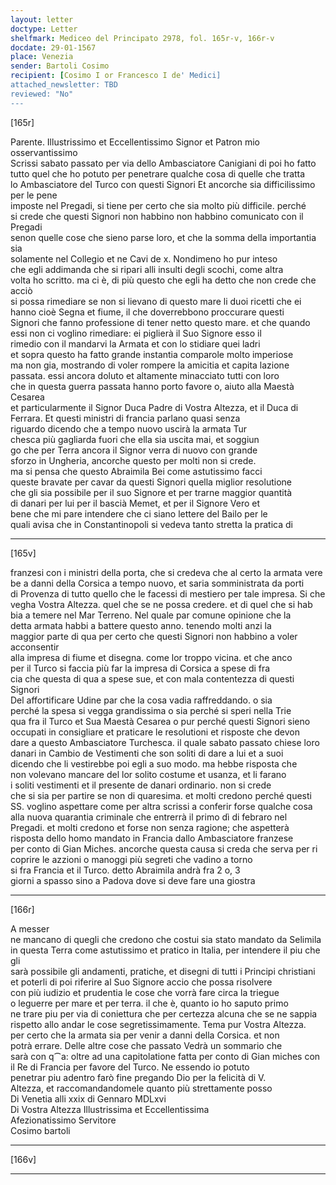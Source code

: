 ```yaml
---
layout: letter
doctype: Letter
shelfmark: Mediceo del Principato 2978, fol. 165r-v, 166r-v
docdate: 29-01-1567
place: Venezia
sender: Bartoli Cosimo
recipient: [Cosimo I or Francesco I de' Medici]
attached_newsletter: TBD
reviewed: "No"
---
```


[165r]  
  
  
Parente. Illustrissimo et Eccellentissimo Signor et Patron mio osservantissimo  
Scrissi sabato passato per via dello Ambasciatore Canigiani di poi ho fatto  
tutto quel che ho potuto per penetrare qualche cosa di quelle che tratta  
lo Ambasciatore del Turco con questi Signori Et ancorche sia difficilissimo per le pene  
imposte nel Pregadi, si tiene per certo che sia molto più difficile. perché  
si crede che questi Signori non habbino non habbino comunicato con il Pregadi  
senon quelle cose che sieno parse loro, et che la somma della importantia sia  
solamente nel Collegio et ne Cavi de x. Nondimeno ho pur inteso  
che egli addimanda che si ripari alli insulti degli scochi, come altra  
volta ho scritto. ma ci è, di più questo che egli ha detto che non crede che acciò  
si possa rimediare se non si lievano di questo mare li duoi ricetti che ei  
hanno cioè Segna et fiume, il che doverrebbono proccurare questi  
Signori che fanno professione di tener netto questo mare. et che quando  
essi non ci voglino rimediare: ei piglierà il Suo Signore esso il  
rimedio con il mandarvi la Armata et con lo stidiare quei ladri  
et sopra questo ha fatto grande instantia comparole molto imperiose  
ma non gia, mostrando di voler rompere la amicitia et capita lazione  
passata. essi ancora doluto et altamente minacciato tutti con loro  
che in questa guerra passata hanno porto favore o, aiuto alla Maestà Cesarea  
et particularmente il Signor Duca Padre di Vostra Altezza, et il Duca di  
Ferrara. Et questi ministri di francia parlano quasi senza  
riguardo dicendo che a tempo nuovo uscirà la armata Tur  
chesca più gagliarda fuori che ella sia uscita mai, et soggiun  
go che per Terra ancora il Signor verra di nuovo con grande  
sforzo in Ungheria, ancorche questo per molti non si crede.  
ma si pensa che questo Abraimila Bei come astutissimo facci  
queste bravate per cavar da questi Signori quella miglior resolutione  
che gli sia possibile per il suo Signore et per trarne maggior quantità  
di danari per lui per il bascià Memet, et per il Signore Vero et  
bene che mi pare intendere che ci siano lettere del Bailo per le  
quali avisa che in Constantinopoli si vedeva tanto stretta la pratica di  
  
---  

[165v]  
  
  
franzesi con i ministri della porta, che si credeva che al certo la armata vere  
be a danni della Corsica a tempo nuovo, et saria somministrata da porti  
di Provenza di tutto quello che le facessi di mestiero per tale impresa. Si che  
vegha Vostra Altezza. quel che se ne possa credere. et di quel che si hab  
bia a temere nel Mar Terreno. Nel quale par comune opinione che la  
detta armata habbi a battere questo anno. tenendo molti anzi la  
maggior parte di qua per certo che questi Signori non habbino a voler acconsentir  
alla impresa di fiume et disegna. come lor troppo vicina. et che anco  
per il Turco si faccia più far la impresa di Corsica a spese di fra  
cia che questa di qua a spese sue, et con mala contentezza di questi Signori  
Del affortificare Udine par che la cosa vadia raffreddando. o sia  
perché la spesa si vegga grandissima o sia perché si speri nella Trie  
qua fra il Turco et Sua Maestà Cesarea o pur perché questi Signori sieno  
occupati in consigliare et praticare le resolutioni et risposte che devon  
dare a questo Ambasciatore Turchesca. il quale sabato passato chiese loro  
danari in Cambio de Vestimenti che son soliti di dare a lui et a suoi  
dicendo che li vestirebbe poi egli a suo modo. ma hebbe risposta che  
non volevano mancare del lor solito costume et usanza, et li farano  
i soliti vestimenti et il presente de danari ordinario. non si crede  
che si sia per partire se non di quaresima. et molti credono perché questi  
SS. voglino aspettare come per altra scrissi a conferir forse qualche cosa  
alla nuova quarantia criminale che entrerrà il primo dì di febraro nel  
Pregadi. et molti credono et forse non senza ragione; che aspetterà  
risposta dello homo mandato in Francia dallo Ambasciatore franzese  
per conto di Gian Miches. ancorche questa causa si creda che serva per ri  
coprire le azzioni o manoggi più segreti che vadino a torno  
si fra Francia et il Turco. detto Abraimila andrà fra 2 o, 3  
giorni a spasso sino a Padova dove si deve fare una giostra  
  
---  

[166r]  
  
  
A messer  
ne mancano di quegli che credono che costui sia stato mandato da Selimila  
in questa Terra come astutissimo et pratico in Italia, per intendere il piu che gli  
sarà possibile gli andamenti, pratiche, et disegni di tutti i Principi christiani  
et poterli di poi riferire al Suo Signore accio che possa risolvere  
con più iudizio et prudentia le cose che vorrà fare circa la triegue  
o leguerre per mare et per terra. il che è, quanto io ho saputo primo  
ne trare piu per via di coniettura che per certezza alcuna che se ne sappia  
rispetto allo andar le cose segretissimamente. Tema pur Vostra Altezza.  
per certo che la armata sia per venir a danni della Corsica. et non  
potrà errare. Delle altre cose che passato Vedrà un sommario che  
sarà con q⁀a: oltre ad una capitolatione fatta per conto di Gian miches con  
il Re di Francia per favore del Turco. Ne essendo io potuto  
penetrar piu adentro farò fine pregando Dio per la felicità di V.  
Altezza, et raccomandandomele quanto più strettamente posso  
Di Venetia alli xxix di Gennaro MDLxvi  
Di Vostra Altezza Illustrissima et Eccellentissima  
Afezionatissimo Servitore  
Cosimo bartoli  
  
---  

[166v]  
  
  
  
---  

